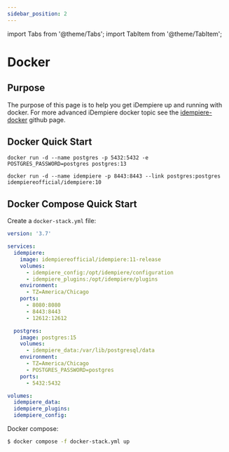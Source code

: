 ```yaml
---
sidebar_position: 2
---
```


import Tabs from '@theme/Tabs';
import TabItem from '@theme/TabItem';

# Docker

## Purpose

The purpose of this page is to help you get iDempiere up and running with docker. For more advanced iDempiere docker topic see the [idempiere-docker](https://github.com/idempiere/idempiere-docker) github page.

## Docker Quick Start

```shell
docker run -d --name postgres -p 5432:5432 -e POSTGRES_PASSWORD=postgres postgres:13
```

```shell
docker run -d --name idempiere -p 8443:8443 --link postgres:postgres idempiereofficial/idempiere:10
```

## Docker Compose Quick Start

Create a `docker-stack.yml` file:

```yaml
version: '3.7'

services:
  idempiere:
    image: idempiereofficial/idempiere:11-release
    volumes:
      - idempiere_config:/opt/idempiere/configuration
      - idempiere_plugins:/opt/idempiere/plugins
    environment:
      - TZ=America/Chicago
    ports:
      - 8080:8080
      - 8443:8443
      - 12612:12612

  postgres:
    image: postgres:15
    volumes:
      - idempiere_data:/var/lib/postgresql/data
    environment:
      - TZ=America/Chicago
      - POSTGRES_PASSWORD=postgres
    ports:
      - 5432:5432

volumes:
  idempiere_data:
  idempiere_plugins:
  idempiere_config:

```

Docker compose:

```bash
$ docker compose -f docker-stack.yml up
```
